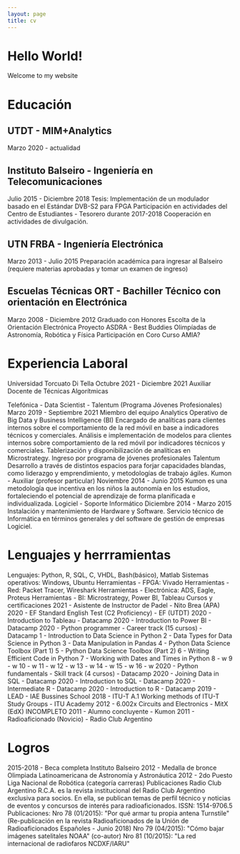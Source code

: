 ```yaml
---
layout: page
title: cv
---
```


# Hello World!

Welcome to my website

# Educación

## UTDT - MIM+Analytics

Marzo 2020 - actualidad

## Instituto Balseiro - Ingeniería en Telecomunicaciones

Julio 2015 - Diciembre 2018
Tesis: Implementación de un modulador basado en el Estándar DVB-S2 para FPGA
Participación en actividades del Centro de Estudiantes - Tesorero durante 2017-2018
Cooperación en actividades de divulgación.

## UTN FRBA - Ingeniería Electrónica

Marzo 2013 - Julio 2015
Preparación académica para ingresar al Balseiro (requiere materias aprobadas y tomar un examen de ingreso)

## Escuelas Técnicas ORT - Bachiller Técnico con orientación en Electrónica

Marzo 2008 - Diciembre 2012
Graduado con Honores
Escolta de la Orientación Electrónica
Proyecto ASDRA - Best Buddies
Olimpíadas de Astronomía, Robótica y Física
Participación en Coro
Curso AMIA?

# Experiencia Laboral

Universidad Torcuato Di Tella
Octubre 2021 - Diciembre 2021
Auxiliar Docente de Técnicas Algorítmicas

Telefónica - Data Scientist - Talentum (Programa Jóvenes Profesionales)
Marzo 2019 - Septiembre 2021
Miembro del equipo Analytics Operativo de Big Data y Business Intelligence (BI)
Encargado de analíticas para clientes internos sobre el comportamiento de la red móvil en base a indicadores técnicos y comerciales.
Análisis e implementación de modelos para clientes internos sobre comportamiento de la red móvil por indicadores técnicos y comerciales.
Tablerización y disponibilización de analíticas en Microstrategy.
Ingreso por programa de jóvenes profesionales Talentum
Desarrollo a través de distintos espacios para forjar capacidades blandas, como liderazgo y emprendimiento, y metodologías de trabajo ágiles.
Kumon - Auxiliar (profesor particular)
Noviembre 2014 - Junio 2015
Kumon es una metodología que incentiva en los niños la autonomía en los estudios, fortaleciendo el potencial de aprendizaje de forma planificada e individualizada.
Logiciel - Soporte Informático
Diciembre 2014 - Marzo 2015
Instalación y mantenimiento de Hardware y Software. Servicio técnico de Informática en términos generales y del software de gestión de empresas Logiciel.

# Lenguajes y herrramientas

Lenguajes: Python, R, SQL, C, VHDL, Bash(básico), Matlab
Sistemas operativos: Windows, Ubuntu
Herramientas - FPGA: Vivado
Herramientas - Red: Packet Tracer, Wireshark
Herramientas - Electrónica: ADS, Eagle, Proteus
Herramientas - BI: Microstrategy, Power BI, Tableau
Cursos y certificaciones
2021 - Asistente de Instructor de Padel - Nito Brea (APA)
2020 - EF Standard English Test (C2 Proficiency) - EF (UTDT)
2020 - Introduction to Tableau - Datacamp
2020 - Introduction to Power BI - Datacamp
2020 - Python programmer - Career track (15 cursos) - Datacamp
1 - Introduction to Data Science in Python
2 - Data Types for Data Science in Python
3 - Data Manipulation in Pandas
4 - Python Data Science Toolbox (Part 1)
5 - Python Data Science Toolbox (Part 2)
6 - Writing Efficient Code in Python
7 - Working with Dates and Times in Python
8 - w
9 - w
10 - w
11 - w
12 - w
13 - w
14 - w
15 - w
16 - w
2020 - Python fundamentals - Skill track (4 cursos) - Datacamp
2020 - Joining Data in SQL - Datacamp
2020 - Introduction to SQL - Datacamp
2020 - Intermediate R - Datacamp
2020 - Introduction to R - Datacamp
2019 - LEAD - IAE Bussines School
2018 - ITU-T A.1 Working methods of ITU-T Study Groups - ITU Academy
2012 - 6.002x Circuits and Electronics - MitX (EdX) INCOMPLETO
2011 - Alumno concluyente - Kumon
2011 - Radioaficionado (Novicio) - Radio Club Argentino

# Logros

2015-2018 - Beca completa Instituto Balseiro
2012 - Medalla de bronce Olimpiada Latinoamericana de Astronomía y Astronáutica
2012 - 2do Puesto Liga Nacional de Robótica (categoría carreras)
Publicaciones
Radio Club Argentino
R.C.A. es la revista institucional del Radio Club Argentino exclusiva para socios. En ella, se publican temas de perfil técnico y noticias de eventos y concursos de interés para radioaficionados. ISSN: 1514-9706.5 Publicaciones:
Nro 78 (01/2015): "Por qué armar tu propia antena Turnstile"
(Re-publicación en la revista Radioaficionados de la Unión de Radioaficionados Españoles - Junio 2018)
Nro 79 (04/2015): "Cómo bajar imágenes satelitales NOAA" (co-autor)
Nro 81 (10/2015): "La red internacional de radiofaros NCDXF/IARU"
